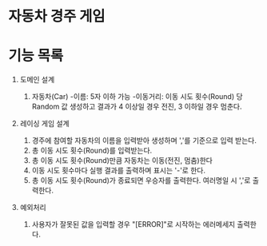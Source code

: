 # 자동차 경주 게임

# 기능 목록
1. 도메인 설계
    1) 자동차(Car)
        -이름: 5자 이하 가능
        -이동거리: 이동 시도 횟수(Round) 당 Random 값 생성하고 결과가 4 이상일 경우 전진, 3 이하일 경우 멈춘다.

2. 레이싱 게임 설계
    1) 경주에 참여할 자동차의 이름을 입력받아 생성하며 ','를 기준으로 입력 받는다.
    2) 총 이동 시도 횟수(Round)를 입력받는다.
    3) 총 이동 시도 횟수(Round)만큼 자동차는 이동(전진, 멈춤)한다
    4) 이동 시도 횟수마다 실행 결과를 출력하며 표시는 '-'로 한다.
    5) 총 이동 시도 횟수(Round)가 종료되면 우승자를 출력한다. 여러명일 시 ','로 출력한다.

3. 예외처리
    1) 사용자가 잘못된 값을 입력할 경우 "[ERROR]"로 시작하는 에러메세지 출력한다.